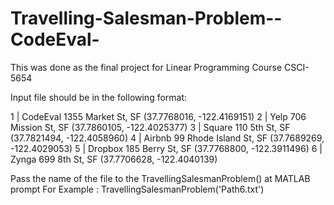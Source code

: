 Travelling-Salesman-Problem--CodeEval-
======================================

This was done as the final project for Linear Programming Course CSCI-5654

Input file should be in the following format:

1 | CodeEval 1355 Market St, SF (37.7768016, -122.4169151)
2 | Yelp 706 Mission St, SF (37.7860105, -122.4025377)
3 | Square 110 5th St, SF (37.7821494, -122.4058960)
4 | Airbnb 99 Rhode Island St, SF (37.7689269, -122.4029053)
5 | Dropbox 185 Berry St, SF (37.7768800, -122.3911496)
6 | Zynga 699 8th St, SF (37.7706628, -122.4040139)


Pass the name of the file to the TravellingSalesmanProblem() at MATLAB prompt
For Example : TravellingSalesmanProblem('Path6.txt')
